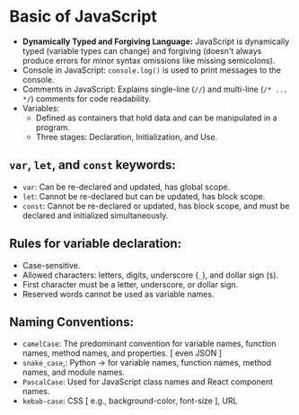 # Basic of JavaScript

- **Dynamically Typed and Forgiving Language:** JavaScript is dynamically typed (variable types can change) and forgiving (doesn't always produce errors for minor syntax omissions like missing semicolons).
- Console in JavaScript: `console.log()` is used to print messages to the console.
- Comments in JavaScript: Explains single-line (`//`) and multi-line (`/* ... */`) comments for code readability.
- Variables:
  - Defined as containers that hold data and can be manipulated in a program.
  - Three stages: Declaration, Initialization, and Use.

## `var`, `let`, and `const` keywords:

- `var`: Can be re-declared and updated, has global scope.
- `let`: Cannot be re-declared but can be updated, has block scope.
- `const`: Cannot be re-declared or updated, has block scope, and must be declared and initialized simultaneously.

## Rules for variable declaration:

- Case-sensitive.
- Allowed characters: letters, digits, underscore (`_`), and dollar sign (`$`).
- First character must be a letter, underscore, or dollar sign.
- Reserved words cannot be used as variable names.

## Naming Conventions:

- `camelCase`: The predominant convention for variable names, function names, method names, and properties. [ even JSON ]
- `snake_case`,: Python -> for variable names, function names, method names, and module names.
- `PascalCase`: Used for JavaScript class names and React component names.
- `kebab-case`: CSS [ e.g., background-color, font-size ], URL

